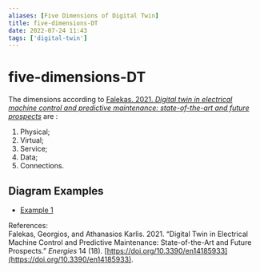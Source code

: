 ```yaml
---
aliases: [Five Dimensions of Digital Twin]
title: five-dimensions-DT
date: 2022-07-24 11:43
tags: ['digital-twin']
---
```


# five-dimensions-DT

The dimensions according to [Falekas. 2021. *Digital twin in electrical machine control and predictive maintenance: state-of-the-art and future prospects*](zotero://select/items/1_S8ZD9NAZ) are :

1. Physical;
2. Virtual;
3. Service;
4. Data;
5. Connections.

## Diagram Examples

- [Example 1](https://ars.els-cdn.com/content/image/1-s2.0-S027861251930086X-gr5.jpg)

References:  
Falekas, Georgios, and Athanasios Karlis. 2021. “Digital Twin in Electrical Machine Control and Predictive Maintenance: State-of-the-Art and Future Prospects.” _Energies_ 14 (18). [https://doi.org/10.3390/en14185933](https://doi.org/10.3390/en14185933).

